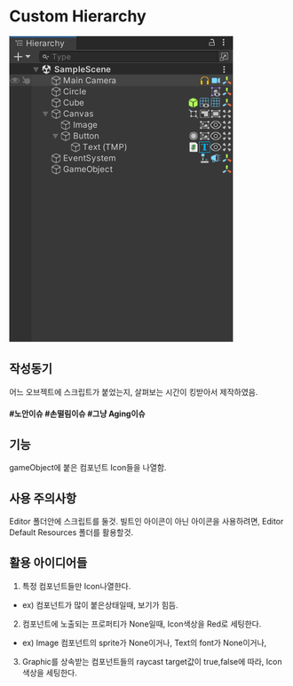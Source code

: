 # Custom Hierarchy

![img.png](img.png)

## 작성동기
어느 오브젝트에 스크립트가 붙었는지, 살펴보는 시간이 킹받아서 제작하였음.
#### #노안이슈 #손떨림이슈  #그냥 Aging이슈

## 기능
gameObject에 붙은 컴포넌트 Icon들을 나열함.

## 사용 주의사항
Editor 폴더안에 스크립트를 둘것.
빌트인 아이콘이 아닌 아이콘을 사용하려면, Editor Default Resources 폴더를 활용할것.

## 활용 아이디어들
1.  특정 컴포넌트들만 Icon나열한다.
- ex) 컴포넌트가 많이 붙은상태일때, 보기가 힘듬.

2. 컴포넌트에 노출되는 프로퍼티가 None일때, Icon색상을 Red로 세팅한다.
- ex) Image 컴포넌트의 sprite가 None이거나, Text의 font가 None이거나, 

3. Graphic를 상속받는 컴포넌트들의 raycast target값이 true,false에 따라, Icon색상을 세팅한다.


